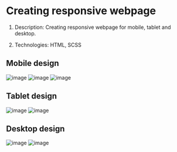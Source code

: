# Creating responsive webpage

1. Description:
Creating responsive webpage for mobile, tablet and desktop.

2. Technologies: HTML, SCSS

## Mobile design
![image](https://user-images.githubusercontent.com/87691625/178908008-e009a31e-57fd-47d7-bf2f-b41712077326.png)
![image](https://user-images.githubusercontent.com/87691625/178908085-4ebebf34-df67-441c-9402-d25cdbdab8d8.png)
![image](https://user-images.githubusercontent.com/87691625/178908148-ec6d8a97-9599-46a9-8b0a-208cdb2e8600.png)


## Tablet design
![image](https://user-images.githubusercontent.com/87691625/178908301-f649adb4-58e4-4af6-ba25-d6e53d706c57.png)
![image](https://user-images.githubusercontent.com/87691625/178908369-cb99e9ea-84cd-4092-965b-10f1123a6582.png)

## Desktop design
![image](https://user-images.githubusercontent.com/87691625/178908465-989cd350-00bc-475c-a360-90f41022384a.png)
![image](https://user-images.githubusercontent.com/87691625/178908531-658a5915-b6f1-400e-ba49-ea381c26d7c0.png)
